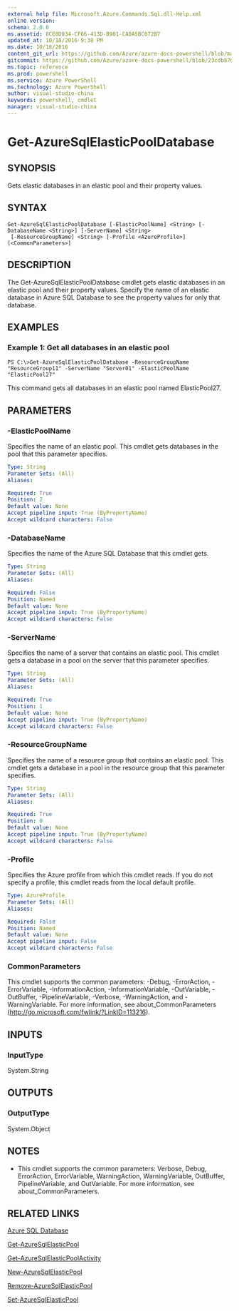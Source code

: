 ```yaml
---
external help file: Microsoft.Azure.Commands.Sql.dll-Help.xml
online version: 
schema: 2.0.0
ms.assetid: 8CE8D034-CF66-413D-B901-CADA5BC072B7
updated_at: 10/18/2016 9:38 PM
ms.date: 10/18/2016
content_git_url: https://github.com/Azure/azure-docs-powershell/blob/master/azureps-cmdlets-docs/ResourceManager/AzureRM.Sql/v0.9.8/Get-AzureSqlElasticPoolDatabase.md
gitcommit: https://github.com/Azure/azure-docs-powershell/blob/23cdb8705d4ab9807c0e21b238f3b134a7d49c7d/azureps-cmdlets-docs/ResourceManager/AzureRM.Sql/v0.9.8/Get-AzureSqlElasticPoolDatabase.md
ms.topic: reference
ms.prod: powershell
ms.service: Azure PowerShell
ms.technology: Azure PowerShell
author: visual-studio-china
keywords: powershell, cmdlet
manager: visual-studio-china
---
```


# Get-AzureSqlElasticPoolDatabase

## SYNOPSIS
Gets elastic databases in an elastic pool and their property values.

## SYNTAX

```
Get-AzureSqlElasticPoolDatabase [-ElasticPoolName] <String> [-DatabaseName <String>] [-ServerName] <String>
 [-ResourceGroupName] <String> [-Profile <AzureProfile>] [<CommonParameters>]
```

## DESCRIPTION
The Get-AzureSqlElasticPoolDatabase cmdlet gets elastic databases in an elastic pool and their property values.
Specify the name of an elastic database in Azure SQL Database to see the property values for only that database.

## EXAMPLES

### Example 1: Get all databases in an elastic pool
```
PS C:\>Get-AzureSqlElasticPoolDatabase -ResourceGroupName "ResourceGroup11" -ServerName "Server01" -ElasticPoolName "ElasticPool27"
```

This command gets all databases in an elastic pool named ElasticPool27.

## PARAMETERS

### -ElasticPoolName
Specifies the name of an elastic pool.
This cmdlet gets databases in the pool that this parameter specifies.

```yaml
Type: String
Parameter Sets: (All)
Aliases: 

Required: True
Position: 2
Default value: None
Accept pipeline input: True (ByPropertyName)
Accept wildcard characters: False
```

### -DatabaseName
Specifies the name of the Azure SQL Database that this cmdlet gets.

```yaml
Type: String
Parameter Sets: (All)
Aliases: 

Required: False
Position: Named
Default value: None
Accept pipeline input: True (ByPropertyName)
Accept wildcard characters: False
```

### -ServerName
Specifies the name of a server that contains an elastic pool.
This cmdlet gets a database in a pool on the server that this parameter specifies.

```yaml
Type: String
Parameter Sets: (All)
Aliases: 

Required: True
Position: 1
Default value: None
Accept pipeline input: True (ByPropertyName)
Accept wildcard characters: False
```

### -ResourceGroupName
Specifies the name of a resource group that contains an elastic pool.
This cmdlet gets a database in a pool in the resource group that this parameter specifies.

```yaml
Type: String
Parameter Sets: (All)
Aliases: 

Required: True
Position: 0
Default value: None
Accept pipeline input: True (ByPropertyName)
Accept wildcard characters: False
```

### -Profile
Specifies the Azure profile from which this cmdlet reads.
If you do not specify a profile, this cmdlet reads from the local default profile.

```yaml
Type: AzureProfile
Parameter Sets: (All)
Aliases: 

Required: False
Position: Named
Default value: None
Accept pipeline input: False
Accept wildcard characters: False
```

### CommonParameters
This cmdlet supports the common parameters: -Debug, -ErrorAction, -ErrorVariable, -InformationAction, -InformationVariable, -OutVariable, -OutBuffer, -PipelineVariable, -Verbose, -WarningAction, and -WarningVariable. For more information, see about_CommonParameters (http://go.microsoft.com/fwlink/?LinkID=113216).

## INPUTS

### InputType
System.String

## OUTPUTS

### OutputType
System.Object

## NOTES
* This cmdlet supports the common parameters: Verbose, Debug, ErrorAction, ErrorVariable, WarningAction, WarningVariable, OutBuffer, PipelineVariable, and OutVariable. For more information, see about_CommonParameters.

## RELATED LINKS

[Azure SQL Database]()

[Get-AzureSqlElasticPool]()

[Get-AzureSqlElasticPoolActivity]()

[New-AzureSqlElasticPool]()

[Remove-AzureSqlElasticPool]()

[Set-AzureSqlElasticPool]()


